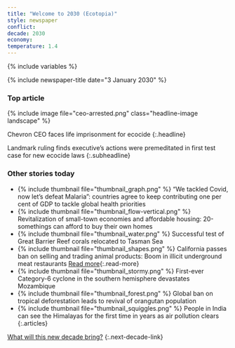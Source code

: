 ```yaml
---
title: "Welcome to 2030 (Ecotopia)"
style: newspaper
conflict: 
decade: 2030
economy: 
temperature: 1.4
---
```


{% include variables %}

{% include newspaper-title date="3 January 2030" %}

### Top article

{% include image file="ceo-arrested.png" class="headline-image landscape" %}

Chevron CEO faces life imprisonment for ecocide
{:.headline}

Landmark ruling finds executive’s actions were premeditated in first test case for new ecocide laws
{:.subheadline}

### Other stories today

- {% include thumbnail file="thumbnail_graph.png" %} “We tackled Covid, now let’s defeat Malaria”: countries agree to keep contributing one per cent of GDP to tackle global health priorities
- {% include thumbnail file="thumbnail_flow-vertical.png" %} Revitalization of small-town economies and affordable housing: 20-somethings can afford to buy their own homes
- {% include thumbnail file="thumbnail_water.png" %} Successful test of Great Barrier Reef corals relocated to Tasman Sea
- {% include thumbnail file="thumbnail_shapes.png" %} California passes ban on selling and trading animal products: Boom in illicit underground meat restaurants [Read more](story_meat-raid.html){:.read-more}
- {% include thumbnail file="thumbnail_stormy.png" %} First-ever Category-6 cyclone in the southern hemisphere devastates Mozambique
- {% include thumbnail file="thumbnail_forest.png" %} Global ban on tropical deforestation leads to revival of orangutan population
- {% include thumbnail file="thumbnail_squiggles.png" %} People in India can see the Himalayas for the first time in years as air pollution clears
{:.articles}

[What will this new decade bring?](chapter_easier-climate-conference.html)
{:.next-decade-link}
